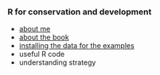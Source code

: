 ### R for conservation and development

* [about me](about.md)
* [about the book](book.md)
* [installing the data for the examples](installation.md)
* useful R code
* understanding strategy
